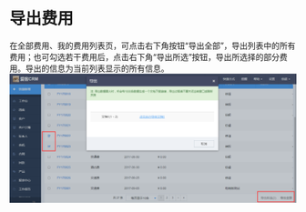 # 导出费用

在全部费用、我的费用列表页，可点击右下角按钮“导出全部”，导出列表中的所有费用；也可勾选若干费用后，点击右下角“导出所选”按钮，导出所选择的部分费用。导出的信息为当前列表显示的所有信息。![](/assets/导出费用2)


